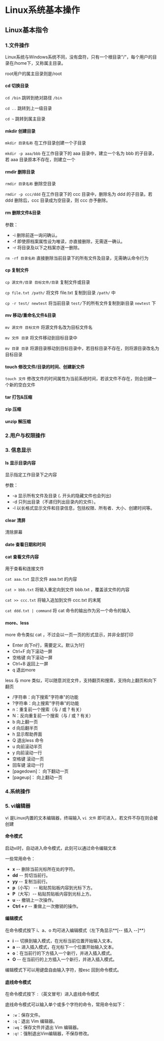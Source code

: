 # Linux系统基本操作

## Linux基本指令

### 1.文件操作

Linux系统与Windows系统不同，没有盘符，只有一个根目录"/"，每个用户的目录在/home下，又称属主目录。

root用户的属主目录则是/root

#### cd 切换目录

`cd /bin` 跳转到绝对路径 `/bin`

`cd ..` 跳转到上一级目录

`cd ~` 跳转到属主目录

#### mkdir 创建目录

`mkdir 目录名称` 在工作目录创建一个子目录

`mkdir -p aaa/bbb` 在工作目录下的 aaa 目录中，建立一个名为 bbb 的子目录，若 aaa 目录原本不存在，则建立一个

#### rmdir 删除目录

`rmdir 目录名称` 删除空目录

`rmdir -p ccc/ddd` 在工作目录下的 ccc 目录中，删除名为 ddd 的子目录。若 ddd 删除后，ccc 目录成为空目录，则 ccc 亦予删除。

#### rm 删除文件&目录

参数：

* -i 删除前逐一询问确认。
* -f 即使原档案属性设为唯读，亦直接删除，无需逐一确认。
* -r 将目录及以下之档案亦逐一删除。

`rm -rf 目录名称` 直接删除当前目录下的所有文件及目录，无需确认命令行为

#### cp 复制文件

`cp 源文件/目录 目标文件/目录` 复制文件或目录

`cp file.txt /path/` 将文件 file.txt 复制到目录 `/path/` 中

`cp -r test/ newtest` 将当前目录 `test/`下的所有文件复制到新目录 `newtest` 下

#### mv 移动/重命名文件&目录

`mv 源文件 目标文件` 将源文件名改为目标文件名

`mv 文件 目录` 将文件移动到目标目录中

`mv 目录 目录` 将源目录移动到目标目录中，若目标目录不存在，则将源目录改名为目标目录

#### touch 修改文件/目录的时间、创建新文件

`touch 文件` 修改文件的时间属性为当前系统时间，若该文件不存在，则会创建一个新的空白文件

#### tar 打包&压缩

#### zip 压缩

#### unzip 解压缩

### 2.用户与权限操作

### 3. 信息显示

#### ls 显示目录内容

显示指定工作目录下之内容

参数：

* -a 显示所有文件及目录 (**.** 开头的隐藏文件也会列出)
* -d 只列出目录（不递归列出目录内的文件）。
* -l 以长格式显示文件和目录信息，包括权限、所有者、大小、创建时间等。

#### clear 清屏

清除屏幕

#### date 查看日期和时间

#### cat 查看文件内容

用于查看和连接文件

`cat aaa.txt` 显示文件 aaa.txt 的内容

`cat > bbb.txt` 将输入重定向到文件 bbb.txt ，覆盖该文件的内容

`cat >> ccc.txt` 将输入追加到文件 ccc.txt 的末尾

`cat ddd.txt | command` 将 cat 命令的输出作为另一个命令的输入

#### more、less

more 命令类似 cat ，不过会以一页一页的形式显示，并非全部打印

* Enter 向下n行，需要定义。默认为1行
* Ctrl+F 向下滚动一屏
* 空格键 向下滚动一屏
* Ctrl+B 返回上一屏
* q 退出more

less 与 more 类似，可以随意浏览文件，支持翻页和搜索，支持向上翻页和向下翻页

* /字符串：向下搜索"字符串"的功能
* ?字符串：向上搜索"字符串"的功能
* n：重复前一个搜索（与 / 或 ? 有关）
* N：反向重复前一个搜索（与 / 或 ? 有关）
* b 向上翻一页
* d 向后翻半页
* h 显示帮助界面
* Q 退出less 命令
* u 向前滚动半页
* y 向前滚动一行
* 空格键 滚动一页
* 回车键 滚动一行
* [pagedown]： 向下翻动一页
* [pageup]： 向上翻动一页

### 4.系统操作

### 5. vi编辑器

vi 是Linux内置的文本编辑器，终端输入 `vi 文件` 即可进入，若文件不存在则会被创建

#### 命令模式

启动vi时，自动进入命令模式，此刻可以通过命令编辑文本

一些常用命令：

* **x** -- 删除当前光标所在处的字符。
* **dd** -- 剪切当前行。
* **yy** -- 复制当前行。
* **p**（小写） -- 粘贴剪贴板内容到光标下方。
* **P**（大写）-- 粘贴剪贴板内容到光标上方。
* **u** -- 撤销上一次操作。
* **Ctrl + r** -- 重做上一次撤销的操作。

#### 编辑模式

在命令模式按下 i、a、o 均可进入编辑模式（左下角显示**[-- 插入 --]**）

* **i** -- 切换到输入模式，在光标当前位置开始输入文本。
* **a** -- 进入插入模式，在光标下一个位置开始输入文本。
* **o**：在当前行的下方插入一个新行，并进入插入模式。
* **O** -- 在当前行的上方插入一个新行，并进入插入模式。

编辑模式下可以用键盘自由输入字符，按esc 回到命令模式。

#### 底线命令模式

在命令模式按下 `:`（英文冒号）进入底线命令模式

底线命令模式可以输入单个或多个字符的命令，常用命令如下：

* `:w`：保存文件。
* `:q`：退出 Vim 编辑器。
* `:wq`：保存文件并退出 Vim 编辑器。
* `:q!`：强制退出Vim编辑器，不保存修改。
